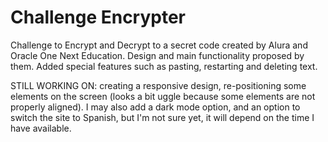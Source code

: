 # Challenge Encrypter
Challenge to Encrypt and Decrypt to a secret code created by Alura and Oracle One Next Education. Design and main functionality proposed by them. Added special features such as pasting, restarting and deleting text.

STILL WORKING ON: creating a responsive design, re-positioning some elements on the screen (looks a bit uggle because some elements are not properly aligned). I may also add a dark mode option, and an option to switch the site to Spanish, but I'm not sure yet, it will depend on the time I have available.
